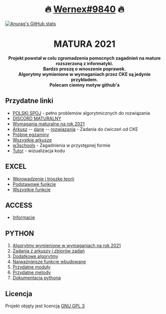 <h1 align="center"> 🔥 <a href="https://discord.com/users/596478466849767475/">Wernex#9840</a> 🔥 </h1>

[![Anurag's GitHub stats](https://github-readme-stats.vercel.app/api?username=wernexnrs)](https://github.com/anuraghazra/github-readme-stats)

<h1 align="center"> MATURA 2021 </h1>

<p align="center"><b>Projekt powstał w celu zgromadzenia pomocnych zagadnień na mature rozszerzoną z informatyki. <br>
Bardzo proszę o wnoszenie poprawek.<br>
Algorytmy wymienione w wymaganiach przez CKE są jedynie przykładem.<br>
Polecam ciemny motyw github'a</b></p>

## Przydatne linki

* [POLSKI SPOJ](https://pl.spoj.com/) - pełno problemów algorytmicznych do rozwiązania
* [DISCORD MATURALNY](https://discord.gg/3hyj3kXQkt)
* [Wymagania maturalne na rok 2021](http://cke.gov.pl/images/_EGZAMIN_MATURALNY_OD_2015/Informatory/2015/aneks/Aneks_2021_informatyka_EM_niewidomi.pdf)
* [Arkusz](https://cke.gov.pl/images/_EGZAMIN_MATURALNY_OD_2015/Materialy/Zbiory_zadan/Matura_Zbi%C3%B3r_zada%C5%84_Informatyka.pdf) -- [dane](https://cke.gov.pl/images/_EGZAMIN_MATURALNY_OD_2015/Materialy/Zbiory_zadan/inf-pr-dane.zip) -- [rozwiązania](https://cke.gov.pl/images/_EGZAMIN_MATURALNY_OD_2015/Materialy/Zbiory_zadan/inf-pr-rozwiazania.zip) - Zadania do ćwiczeń od CKE
* [Próbne egzaminy](https://cke.gov.pl/egzamin-maturalny/egzamin-w-nowej-formule/materialy-dodatkowe/probny-egzamin/informatyka-poziom-rozszerzony/)
* [Wszystkie arkusze](https://arkusze.pl/informatyka-matura-poziom-rozszerzony/)
* [w3schools](https://www.w3schools.com/python/default.asp) - Zagadnienia w przystępnej formie
* [Tutor](http://pythontutor.com/) - wizualizacja kodu
  
## EXCEL

* [Wprowadzenie i troszke teorii](https://www.korepetycjezinformatyki.pl/arkusz-kalkulacyjny/)
* [Podstawowe funkcje](https://calculatic.pl/poradnik/podstawowe-funkcje-excela/)
* [Wszystkie funkcje](https://support.microsoft.com/pl-pl/office/funkcje-programu-excel-wed%C5%82ug-kategorii-5f91f4e9-7b42-46d2-9bd1-63f26a86c0eb)

## ACCESS

* [Informacje](https://support.microsoft.com/pl-pl/access)
 
## PYTHON

1. [Algorytmy wymienione w wymaganiach na rok 2021](https://github.com/wernexnrs123/MATURA-INFORMATYKA/blob/master/dzialy/algorytmy_wymagania.md)
2. [Zadania z arkuszy i zbiorów zadań](https://github.com/wernexnrs123/MATURA-INFORMATYKA/blob/master/dzialy/zadania_arkusze.md)
3. [Dodatkowe algorytmy](https://github.com/wernexnrs123/MATURA-INFORMATYKA/blob/master/dzialy/dodatkowe_algorytmy.md)
4. [Najważniejsze funkcje wbudowane](https://github.com/wernexnrs123/MATURA-INFORMATYKA/blob/master/dzialy/funkcje_wbudowane.md)
5. [Przydatne moduły](https://github.com/wernexnrs123/MATURA-INFORMATYKA/blob/master/dzialy/biblioteki.md)
6. [Przydatne metody](https://github.com/wernexnrs123/MATURA-INFORMATYKA/tree/master/dzialy/metody.md)
7. [Dokumentacja pythona](https://docs.python.org/3/)

## Licencja 
Projekt objęty jest licencją [GNU GPL 3](https://github.com/wernexnrs123/MATURA-INFORMATYKA/blob/master/LICENSE)
